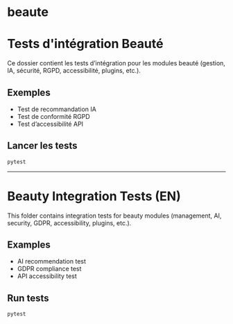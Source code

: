 # beaute

# Tests d'intégration Beauté

Ce dossier contient les tests d’intégration pour les modules beauté (gestion, IA, sécurité, RGPD, accessibilité, plugins, etc.).

## Exemples
- Test de recommandation IA
- Test de conformité RGPD
- Test d’accessibilité API

## Lancer les tests
```bash
pytest
```

---

# Beauty Integration Tests (EN)

This folder contains integration tests for beauty modules (management, AI, security, GDPR, accessibility, plugins, etc.).

## Examples
- AI recommendation test
- GDPR compliance test
- API accessibility test

## Run tests
```bash
pytest
```
